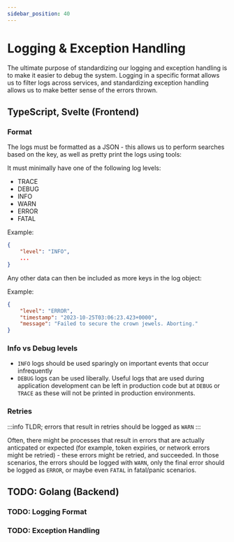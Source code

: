```yaml
---
sidebar_position: 40
---
```


# Logging & Exception Handling

The ultimate purpose of standardizing our logging and exception handling is to make it easier to debug the system.
Logging in a specific format allows us to filter logs across services, and standardizing exception handling allows us
to make better sense of the errors thrown.

## TypeScript, Svelte (Frontend)

### Format

The logs must be formatted as a JSON - this allows us to perform searches based on the key, as well as pretty print
the logs using tools:

It must minimally have one of the following log levels:

-   TRACE
-   DEBUG
-   INFO
-   WARN
-   ERROR
-   FATAL

Example:

```json
{
    "level": "INFO",
    ...
}
```

Any other data can then be included as more keys in the log object:

Example:

```json
{
    "level": "ERROR",
    "timestamp": "2023-10-25T03:06:23.423+0000",
    "message": "Failed to secure the crown jewels. Aborting."
}
```

### Info vs Debug levels

-   `INFO` logs should be used sparingly on important events that occur infrequently
-   `DEBUG` logs can be used liberally. Useful logs that are used during application development can be left
    in production code but at `DEBUG` or `TRACE` as these will not be printed in production environments.

### Retries

:::info
TLDR; errors that result in retries should be logged as `WARN`
:::

Often, there might be processes that result in errors that are actually anticpated or expected (for example, token expiries,
or network errors might be retried) - these errors might be retried, and succeeded. In those scenarios, the errors should
be logged with `WARN`, only the final error should be logged as `ERROR`, or maybe even `FATAL` in fatal/panic scenarios.

## TODO: Golang (Backend)

### TODO: Logging Format

### TODO: Exception Handling
